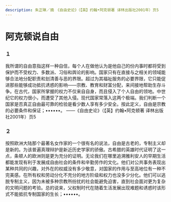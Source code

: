 ```yaml
---
description: 朱正琳／摘　《自由史论》（【英】约翰•阿克顿著 译林出版社2001年）页5
---
```


# 阿克顿说自由

### １

我所谓的自由意指这样一种自信，每个人在做他认为是他自己的份内事时都将受到保护而不受权力、多数派、习俗和舆论的影响。国家只有在直接与之相关的领域能够合法地分配职责和划清善与恶的界限。超过为其福祉服务的必要界限，它只能促进那些能够成功抵抗诱惑的影响——宗教、教育和财富分配，来间接地帮助生存斗争。在古代，国家所掌握的权力不仅来自自身，而且侵入了个人自由的领地。中世纪它的权力很小，而遭受了其他入侵。现代国家常落入这两个极端。我们判断一个国家是否真正自由最可靠的检验是看少数人享有多少安全。按此定义，自由是宗教的必要条件和保证；••••••。 ——《自由史论》（【英】约翰•阿克顿著 译林出版社2001年）页5

### ２

按照欧洲大陆那个最著名女作家的一个很有名的说法，自由是古老的，专制主义却是新的。为该普遍真理辩护是新近历史学家的骄傲。古希腊的英雄时代证明了这一点，条顿人的欧洲则是更为充分的证明。无论我们在哪里追溯雅利安人的早期生活都能发现有利于发展成自由社会的条件和辛勤劳作的文化。他们对公共事务表现出某种共同的兴趣，对外在的权威没有多少敬意，对国家的作用与至高地位有一种不完美感。在所有权和劳动分化不充分的地方阶级和权力也没多少分化。他们可以逃脱专制主义，因为未被多种宗教所纷扰的社会能避免迫害，直到社会面对更为复杂的文明问题的考验。总的说来，父权制时代在随着生活发展出现难题和诱惑时该形式不能抵抗专制国家的生长；••••••。


